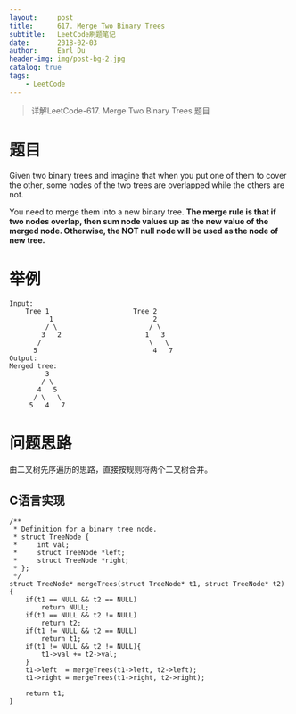 ```yaml
---
layout:     post
title:      617. Merge Two Binary Trees
subtitle:   LeetCode刷题笔记
date:       2018-02-03
author:     Earl Du
header-img: img/post-bg-2.jpg
catalog: true
tags:
    - LeetCode
---
```


>详解LeetCode-617. Merge Two Binary Trees 题目

# 题目 #

Given two binary trees and imagine that when you put one of them to cover the other, some nodes of the two trees are overlapped while the others are not.

You need to merge them into a new binary tree. **The merge rule is that if two nodes overlap, then sum node values up as the new value of the merged node. Otherwise, the NOT null node will be used as the node of new tree.**

# 举例 #

	Input: 
		Tree 1                     Tree 2                  
	          1                         2                             
	         / \                       / \                            
	        3   2                     1   3                        
	       /                           \   \                      
	      5                             4   7                  
	Output: 
	Merged tree:
		     3
		    / \
		   4   5
		  / \   \ 
		 5   4   7

# 问题思路 #

由二叉树先序遍历的思路，直接按规则将两个二叉树合并。

## C语言实现 ##

	/**
	 * Definition for a binary tree node.
	 * struct TreeNode {
	 *     int val;
	 *     struct TreeNode *left;
	 *     struct TreeNode *right;
	 * };
	 */
	struct TreeNode* mergeTrees(struct TreeNode* t1, struct TreeNode* t2) {
	    if(t1 == NULL && t2 == NULL)
	        return NULL;
	    if(t1 == NULL && t2 != NULL)
	        return t2;
	    if(t1 != NULL && t2 == NULL)
	        return t1;
	    if(t1 != NULL && t2 != NULL){
	        t1->val += t2->val;
	    }
		t1->left  = mergeTrees(t1->left, t2->left);
	    t1->right = mergeTrees(t1->right, t2->right);
	    
		return t1;
	}